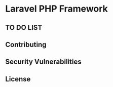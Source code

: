 # Laravel PHP Framework


## TO DO LIST


## Contributing


## Security Vulnerabilities


## License

